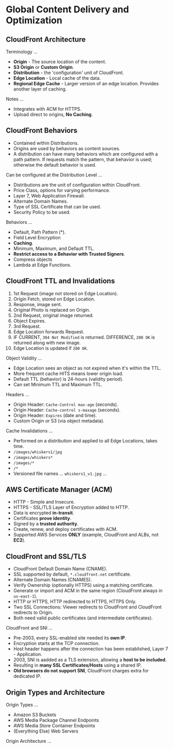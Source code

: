 # Global Content Delivery and Optimization

## CloudFront Architecture

Terminology ...

* **Origin** - The source location of the content.
* **S3 Origin** or **Custom Origin**.
* **Distribution** - the 'configuration' unit of CloudFront.
* **Edge Location** - Local cache of the data.
* **Regional Edge Cache** - Larger version of an edge location. Provides another layer of caching.

Notes ...

* Integrates with ACM for HTTPS.
* Upload direct to origins, **No Caching**.


## CloudFront Behaviors

* Contained within Distributions.
* Origins are used by behaviors as content sources.
* A distribution can have many behaviors which are configured with a path pattern. If requests match the pattern, that behavior is used; otherwise the default behavior is used.

Can be configured at the Distribution Level ...

* Distributions are the unit of configuration within CloudFront.
* Price Class, options for varying performance.
* Layer 7, Web Application Firewall.
* Alternate Domain Names.
* Type of SSL Certificate that can be used.
* Security Policy to be used.

Behaviors ...

* Default, Path Pattern (*).
* Field Level Encryption
* **Caching**.
* Minimum, Maximum, and Default TTL.
* **Restrict access to a Behavior with Trusted Signers**.
* Compress objects
* Lambda at Edge Functions.

## CloudFront TTL and Invalidations

1. 1st Request (image not stored on Edge Location).
2. Origin Fetch, stored on Edge Location.
3. Response, image sent.
4. Original Photo is replaced on Origin.
5. 2nd Request, original image returned.
6. Object Expires.
7. 3rd Request.
8. Edge Location forwards Request.
9. IF CURRENT, `304 Not Modified` is returned. DIFFERENCE, `200 OK` is returned along with new image.
10. Edge Location is updated if `200 OK`.

Object Validity ...

* Edge Location sees an object as not expired when it's within the TTL.
* More frequent cache HITS means lower origin load.
* Default TTL (behavior) is 24-hours (validity period).
* Can set Minimum TTL and Maximum TTL.

Headers ...

* Origin Header: `Cache-Control max-age` (seconds).
* Origin Header: `Cache-control s-maxage` (seconds).
* Origin Header: `Expires` (date and time).
* Custom Origin or S3 (via object metadata).

Cache Invalidations ...

* Performed on a distribution and applied to all Edge Locations, takes time.
* `/images/whiskers1/jpg`
* `/images/whiskers*`
* `/images/*`
* `/*`
* Versioned file names ... `whiskers1_v1.jpg` ...

## AWS Certificate Manager (ACM)

* HTTP - Simple and Insecure.
* HTTPS - SSL/TLS Layer of Encryption added to HTTP.
* Data is encrypted **in-transit**.
* Certificates **prove identity**.
* Signed by a **trusted authority**.
* Create, renew, and deploy certificates with ACM.
* Supported AWS Services **ONLY** (example, CloudFront and ALBs, not **EC2**).

## CloudFront and SSL/TLS

* CloudFront Default Domain Name (CNAME).
* SSL supported by default, `*.cloudfront.net` certificate.
* Alternate Domain Names (CNAMES).
* Verify Ownership (optionally HTTPS) using a matching certificate.
* Generate or import and ACM in the same region (CloudFront always in `us-east-1`).
* HTTP or HTTPS, HTTP redirected to HTTPS, HTTPS Only.
* Two SSL Connections: Viewer redirects to CloudFront and CloudFront redirects to Origin.
* Both need valid public certificates (and intermediate certificates).

CloudFront and SNI ...

* Pre-2003, every SSL-enabled site needed its **own IP**.
* Encryption starts at the TCP connection.
* Host header happens after the connection has been established, Layer 7 - Application.
* 2003, SNI is aadded as a TLS extension, allowing a **host to be included**.
* Resulting in **many SSL Certificates/Hosts** using a shared IP.
* **Old browsers do not support SNI**, CloudFront charges extra for dedicated IP.

## Origin Types and Architecture

Origin Types ...

* Amazon S3 Buckets
* AWS Media Package Channel Endpoints
* AWS Media Store Container Endpoints
* (Everything Else) Web Servers

Origin Architecture ...


